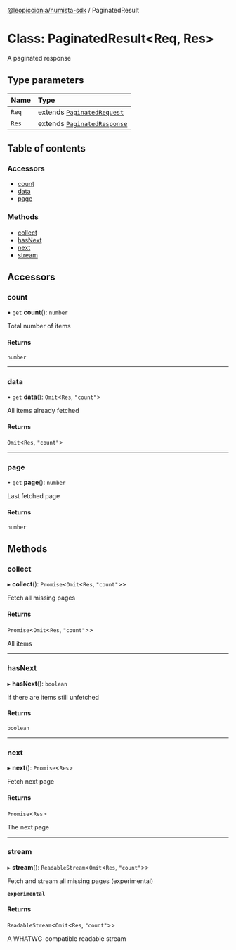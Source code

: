 [@leopiccionia/numista-sdk](../README.md) / PaginatedResult

# Class: PaginatedResult<Req, Res\>

A paginated response

## Type parameters

| Name | Type |
| :------ | :------ |
| `Req` | extends [`PaginatedRequest`](../interfaces/PaginatedRequest.md) |
| `Res` | extends [`PaginatedResponse`](../interfaces/PaginatedResponse.md) |

## Table of contents

### Accessors

- [count](PaginatedResult.md#count)
- [data](PaginatedResult.md#data)
- [page](PaginatedResult.md#page)

### Methods

- [collect](PaginatedResult.md#collect)
- [hasNext](PaginatedResult.md#hasnext)
- [next](PaginatedResult.md#next)
- [stream](PaginatedResult.md#stream)

## Accessors

### count

• `get` **count**(): `number`

Total number of items

#### Returns

`number`

___

### data

• `get` **data**(): `Omit`<`Res`, ``"count"``\>

All items already fetched

#### Returns

`Omit`<`Res`, ``"count"``\>

___

### page

• `get` **page**(): `number`

Last fetched page

#### Returns

`number`

## Methods

### collect

▸ **collect**(): `Promise`<`Omit`<`Res`, ``"count"``\>\>

Fetch all missing pages

#### Returns

`Promise`<`Omit`<`Res`, ``"count"``\>\>

All items

___

### hasNext

▸ **hasNext**(): `boolean`

If there are items still unfetched

#### Returns

`boolean`

___

### next

▸ **next**(): `Promise`<`Res`\>

Fetch next page

#### Returns

`Promise`<`Res`\>

The next page

___

### stream

▸ **stream**(): `ReadableStream`<`Omit`<`Res`, ``"count"``\>\>

Fetch and stream all missing pages (experimental)

**`experimental`**

#### Returns

`ReadableStream`<`Omit`<`Res`, ``"count"``\>\>

A WHATWG-compatible readable stream
